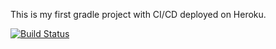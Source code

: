 This is my first gradle project with CI/CD deployed on Heroku.

[![Build Status](https://app.travis-ci.com/silansuslu/HW1.svg?branch=main)](https://app.travis-ci.com/silansuslu/HW1)